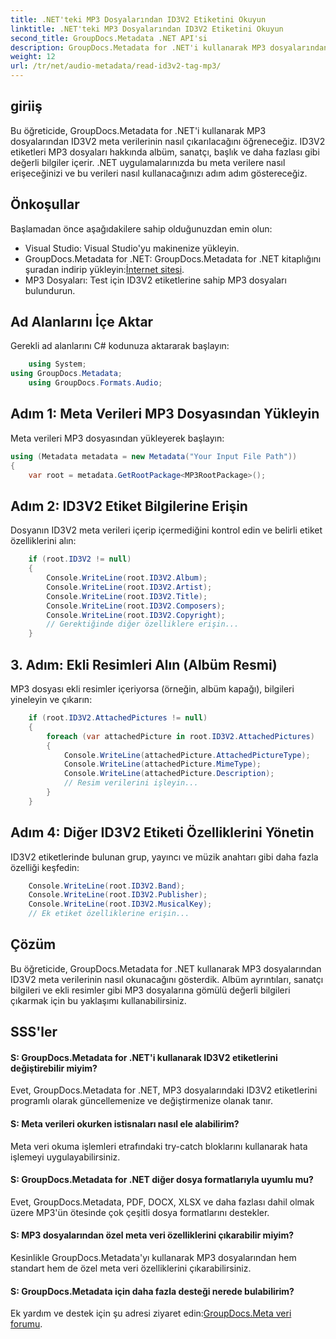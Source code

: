 ```yaml
---
title: .NET'teki MP3 Dosyalarından ID3V2 Etiketini Okuyun
linktitle: .NET'teki MP3 Dosyalarından ID3V2 Etiketini Okuyun
second_title: GroupDocs.Metadata .NET API'si
description: GroupDocs.Metadata for .NET'i kullanarak MP3 dosyalarından ID3V2 etiketlerini nasıl çıkaracağınızı öğrenin. Albüme, sanatçıya ve daha fazlasına programlı olarak erişin.
weight: 12
url: /tr/net/audio-metadata/read-id3v2-tag-mp3/
---
```

## giriiş
Bu öğreticide, GroupDocs.Metadata for .NET'i kullanarak MP3 dosyalarından ID3V2 meta verilerinin nasıl çıkarılacağını öğreneceğiz. ID3V2 etiketleri MP3 dosyaları hakkında albüm, sanatçı, başlık ve daha fazlası gibi değerli bilgiler içerir. .NET uygulamalarınızda bu meta verilere nasıl erişeceğinizi ve bu verileri nasıl kullanacağınızı adım adım göstereceğiz.
## Önkoşullar
Başlamadan önce aşağıdakilere sahip olduğunuzdan emin olun:
- Visual Studio: Visual Studio'yu makinenize yükleyin.
-  GroupDocs.Metadata for .NET: GroupDocs.Metadata for .NET kitaplığını şuradan indirip yükleyin:[İnternet sitesi](https://releases.groupdocs.com/metadata/net/).
- MP3 Dosyaları: Test için ID3V2 etiketlerine sahip MP3 dosyaları bulundurun.

## Ad Alanlarını İçe Aktar
Gerekli ad alanlarını C# kodunuza aktararak başlayın:
```csharp
    using System;
using GroupDocs.Metadata;
    using GroupDocs.Formats.Audio;
```
## Adım 1: Meta Verileri MP3 Dosyasından Yükleyin
Meta verileri MP3 dosyasından yükleyerek başlayın:
```csharp
using (Metadata metadata = new Metadata("Your Input File Path"))
{
    var root = metadata.GetRootPackage<MP3RootPackage>();
```
## Adım 2: ID3V2 Etiket Bilgilerine Erişin
Dosyanın ID3V2 meta verileri içerip içermediğini kontrol edin ve belirli etiket özelliklerini alın:
```csharp
    if (root.ID3V2 != null)
    {
        Console.WriteLine(root.ID3V2.Album);
        Console.WriteLine(root.ID3V2.Artist);
        Console.WriteLine(root.ID3V2.Title);
        Console.WriteLine(root.ID3V2.Composers);
        Console.WriteLine(root.ID3V2.Copyright);
        // Gerektiğinde diğer özelliklere erişin...
    }
```
## 3. Adım: Ekli Resimleri Alın (Albüm Resmi)
MP3 dosyası ekli resimler içeriyorsa (örneğin, albüm kapağı), bilgileri yineleyin ve çıkarın:
```csharp
    if (root.ID3V2.AttachedPictures != null)
    {
        foreach (var attachedPicture in root.ID3V2.AttachedPictures)
        {
            Console.WriteLine(attachedPicture.AttachedPictureType);
            Console.WriteLine(attachedPicture.MimeType);
            Console.WriteLine(attachedPicture.Description);
            // Resim verilerini işleyin...
        }
    }
```
## Adım 4: Diğer ID3V2 Etiketi Özelliklerini Yönetin
ID3V2 etiketlerinde bulunan grup, yayıncı ve müzik anahtarı gibi daha fazla özelliği keşfedin:
```csharp
    Console.WriteLine(root.ID3V2.Band);
    Console.WriteLine(root.ID3V2.Publisher);
    Console.WriteLine(root.ID3V2.MusicalKey);
    // Ek etiket özelliklerine erişin...
```

## Çözüm
Bu öğreticide, GroupDocs.Metadata for .NET kullanarak MP3 dosyalarından ID3V2 meta verilerinin nasıl okunacağını gösterdik. Albüm ayrıntıları, sanatçı bilgileri ve ekli resimler gibi MP3 dosyalarına gömülü değerli bilgileri çıkarmak için bu yaklaşımı kullanabilirsiniz.

## SSS'ler
#### S: GroupDocs.Metadata for .NET'i kullanarak ID3V2 etiketlerini değiştirebilir miyim?
Evet, GroupDocs.Metadata for .NET, MP3 dosyalarındaki ID3V2 etiketlerini programlı olarak güncellemenize ve değiştirmenize olanak tanır.
#### S: Meta verileri okurken istisnaları nasıl ele alabilirim?
Meta veri okuma işlemleri etrafındaki try-catch bloklarını kullanarak hata işlemeyi uygulayabilirsiniz.
#### S: GroupDocs.Metadata for .NET diğer dosya formatlarıyla uyumlu mu?
Evet, GroupDocs.Metadata, PDF, DOCX, XLSX ve daha fazlası dahil olmak üzere MP3'ün ötesinde çok çeşitli dosya formatlarını destekler.
#### S: MP3 dosyalarından özel meta veri özelliklerini çıkarabilir miyim?
Kesinlikle GroupDocs.Metadata'yı kullanarak MP3 dosyalarından hem standart hem de özel meta veri özelliklerini çıkarabilirsiniz.
#### S: GroupDocs.Metadata için daha fazla desteği nerede bulabilirim?
 Ek yardım ve destek için şu adresi ziyaret edin:[GroupDocs.Meta veri forumu](https://forum.groupdocs.com/c/metadata/14).